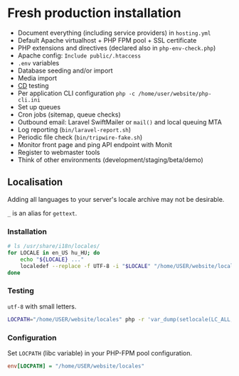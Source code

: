 # Fresh production installation

- Document everything (including service providers) in `hosting.yml`
- Default Apache virtualhost + PHP FPM pool + SSL certificate
- PHP extensions and directives (declared also in `php-env-check.php`)
- Apache config: `Include public/.htaccess`
- `.env` variables
- Database seeding and/or import
- Media import
- [CD](/webserver/Continuous-integration-Continuous-delivery.md) testing
- Per application CLI configuration `php -c /home/user/website/php-cli.ini`
- Set up queues
- Cron jobs (sitemap, queue checks)
- Outbound email: Laravel SwiftMailer or `mail()` and local queuing MTA
- Log reporting (`bin/laravel-report.sh`)
- Periodic file check (`bin/tripwire-fake.sh`)
- Monitor front page and ping API endpoint with Monit
- Register to webmaster tools
- Think of other environments (development/staging/beta/demo)

## Localisation

Adding all languages to your server's locale archive may not be desirable.

`_` is an alias for `gettext`.

### Installation

```bash
# ls /usr/share/i18n/locales/
for LOCALE in en_US hu_HU; do
    echo "${LOCALE} ..."
    localedef --replace -f UTF-8 -i "$LOCALE" "/home/USER/website/locales/${LOCALE}.utf-8"
done
```

### Testing

`utf-8` with small letters.

```bash
LOCPATH="/home/USER/website/locales" php -r 'var_dump(setlocale(LC_ALL, "hu_HU.utf-8"));'
```

### Configuration

Set `LOCPATH` (libc variable) in your PHP-FPM pool configuration.

```ini
env[LOCPATH] = "/home/USER/website/locales"
```
